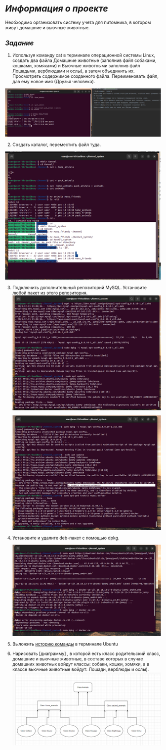 # _Информация о проекте_
Необходимо организовать систему учета для питомника, в котором живут домашние и вьючные животные.
## _Задание_
1.  Используя команду cat в терминале операционной системы Linux, 
создать два файла Домашние животные (заполнив файл собаками, кошками, хомяками) и Вьючные животными заполнив файл Лошадьми, верблюдами и ослы),
а затем объединить их. Просмотреть содержимое созданного файла. Переименовать файл, дав ему новое имя (Друзья человека).

![блок-схема](animal2/12.png )

2. Создать каталог, переместить файл туда.

![блок-схема](animal2/13.png )


3. Подключить дополнительный репозиторий MySQL. Установите любой пакет из этого репозитория.
   ![блок-схема](animal2/15.png )

   ![блок-схема](animal2/16.png )

   
4. Установите и удалите deb-пакет с помощью dpkg.

   ![блок-схема](animal2/17.png )

5. Выложить [историю команды](HistoryCommandsUbuntuTerminal.md) в терминале Ubuntu
   
6. Нарисовать [диаграмму] , в которой есть класс родительский класс, домашние и вьючные животные, в составе которых в случае домашних животных войдут классы: собаки, кошки, хомяки, а в классе вьючные животные войдут: Лошади, верблюды и ослы).
![блок-схема](animal2/18.png )

   


